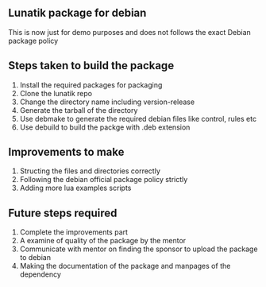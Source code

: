 ## Lunatik package for debian

This is now just for demo purposes and does not follows the exact Debian package policy

## Steps taken to build the package
1. Install the required packages for packaging
2. Clone the lunatik repo
3. Change the directory name including version-release
4. Generate the tarball of the directory
5. Use debmake to generate the required debian files like control, rules etc
6. Use debuild to build the packge with .deb extension

## Improvements to make

1. Structing the files and directories correctly
2. Following the debian official package policy strictly
3. Adding more lua examples scripts

## Future steps required 

1. Complete the improvements part
2. A examine of quality of the package by the mentor
3. Communicate with mentor on finding the sponsor to upload the package to debian
4. Making the documentation of the package and manpages of the dependency

